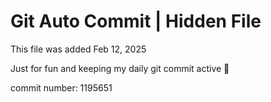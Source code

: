 # Git Auto Commit | Hidden File

This file was added Feb 12, 2025

Just for fun and keeping my daily git commit active 🤪

commit number: 1195651
